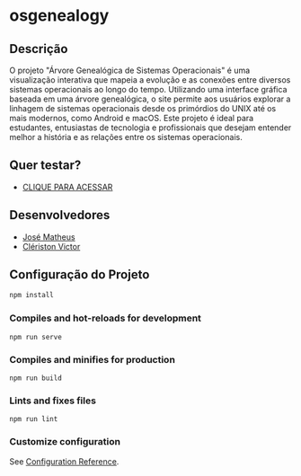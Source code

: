 # osgenealogy

## Descrição
O projeto "Árvore Genealógica de Sistemas Operacionais" é uma visualização interativa que mapeia a evolução e as conexões entre diversos sistemas operacionais ao longo do tempo. Utilizando uma interface gráfica baseada em uma árvore genealógica, o site permite aos usuários explorar a linhagem de sistemas operacionais desde os primórdios do UNIX até os mais modernos, como Android e macOS. Este projeto é ideal para estudantes, entusiastas de tecnologia e profissionais que desejam entender melhor a história e as relações entre os sistemas operacionais.

## Quer testar?
- [CLIQUE PARA ACESSAR](http://92.118.57.153:8883/)

## Desenvolvedores
- [José Matheus](https://github.com/jmatheuscosta)
- [Clériston Victor](https://github.com/nevesfg)

## Configuração do Projeto
```bash
npm install
```

### Compiles and hot-reloads for development
```
npm run serve
```

### Compiles and minifies for production
```
npm run build
```

### Lints and fixes files
```
npm run lint
```

### Customize configuration
See [Configuration Reference](https://cli.vuejs.org/config/).
